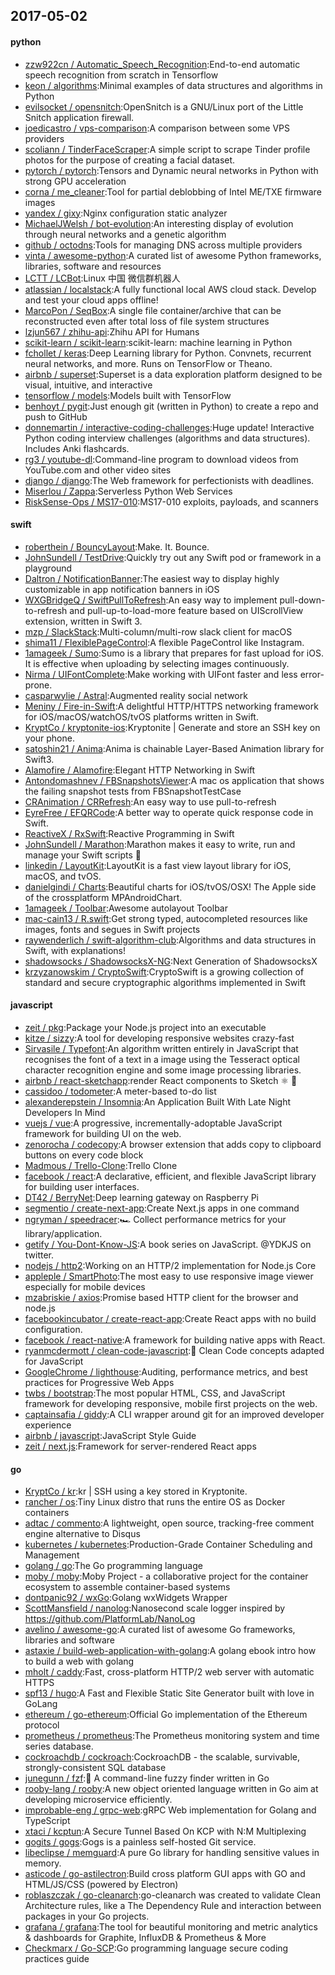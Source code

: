 ## 2017-05-02

#### python
* [zzw922cn / Automatic_Speech_Recognition](https://github.com/zzw922cn/Automatic_Speech_Recognition):End-to-end automatic speech recognition from scratch in Tensorflow
* [keon / algorithms](https://github.com/keon/algorithms):Minimal examples of data structures and algorithms in Python
* [evilsocket / opensnitch](https://github.com/evilsocket/opensnitch):OpenSnitch is a GNU/Linux port of the Little Snitch application firewall.
* [joedicastro / vps-comparison](https://github.com/joedicastro/vps-comparison):A comparison between some VPS providers
* [scoliann / TinderFaceScraper](https://github.com/scoliann/TinderFaceScraper):A simple script to scrape Tinder profile photos for the purpose of creating a facial dataset.
* [pytorch / pytorch](https://github.com/pytorch/pytorch):Tensors and Dynamic neural networks in Python with strong GPU acceleration
* [corna / me_cleaner](https://github.com/corna/me_cleaner):Tool for partial deblobbing of Intel ME/TXE firmware images
* [yandex / gixy](https://github.com/yandex/gixy):Nginx configuration static analyzer
* [MichaelJWelsh / bot-evolution](https://github.com/MichaelJWelsh/bot-evolution):An interesting display of evolution through neural networks and a genetic algorithm
* [github / octodns](https://github.com/github/octodns):Tools for managing DNS across multiple providers
* [vinta / awesome-python](https://github.com/vinta/awesome-python):A curated list of awesome Python frameworks, libraries, software and resources
* [LCTT / LCBot](https://github.com/LCTT/LCBot):Linux 中国 微信群机器人
* [atlassian / localstack](https://github.com/atlassian/localstack):A fully functional local AWS cloud stack. Develop and test your cloud apps offline!
* [MarcoPon / SeqBox](https://github.com/MarcoPon/SeqBox):A single file container/archive that can be reconstructed even after total loss of file system structures
* [lzjun567 / zhihu-api](https://github.com/lzjun567/zhihu-api):Zhihu API for Humans
* [scikit-learn / scikit-learn](https://github.com/scikit-learn/scikit-learn):scikit-learn: machine learning in Python
* [fchollet / keras](https://github.com/fchollet/keras):Deep Learning library for Python. Convnets, recurrent neural networks, and more. Runs on TensorFlow or Theano.
* [airbnb / superset](https://github.com/airbnb/superset):Superset is a data exploration platform designed to be visual, intuitive, and interactive
* [tensorflow / models](https://github.com/tensorflow/models):Models built with TensorFlow
* [benhoyt / pygit](https://github.com/benhoyt/pygit):Just enough git (written in Python) to create a repo and push to GitHub
* [donnemartin / interactive-coding-challenges](https://github.com/donnemartin/interactive-coding-challenges):Huge update! Interactive Python coding interview challenges (algorithms and data structures). Includes Anki flashcards.
* [rg3 / youtube-dl](https://github.com/rg3/youtube-dl):Command-line program to download videos from YouTube.com and other video sites
* [django / django](https://github.com/django/django):The Web framework for perfectionists with deadlines.
* [Miserlou / Zappa](https://github.com/Miserlou/Zappa):Serverless Python Web Services
* [RiskSense-Ops / MS17-010](https://github.com/RiskSense-Ops/MS17-010):MS17-010 exploits, payloads, and scanners

#### swift
* [roberthein / BouncyLayout](https://github.com/roberthein/BouncyLayout):Make. It. Bounce.
* [JohnSundell / TestDrive](https://github.com/JohnSundell/TestDrive):Quickly try out any Swift pod or framework in a playground
* [Daltron / NotificationBanner](https://github.com/Daltron/NotificationBanner):The easiest way to display highly customizable in app notification banners in iOS
* [WXGBridgeQ / SwiftPullToRefresh](https://github.com/WXGBridgeQ/SwiftPullToRefresh):An easy way to implement pull-down-to-refresh and pull-up-to-load-more feature based on UIScrollView extension, written in Swift 3.
* [mzp / SlackStack](https://github.com/mzp/SlackStack):Multi-column/multi-row slack client for macOS
* [shima11 / FlexiblePageControl](https://github.com/shima11/FlexiblePageControl):A flexible PageControl like Instagram.
* [1amageek / Sumo](https://github.com/1amageek/Sumo):Sumo is a library that prepares for fast upload for iOS. It is effective when uploading by selecting images continuously.
* [Nirma / UIFontComplete](https://github.com/Nirma/UIFontComplete):Make working with UIFont faster and less error-prone.
* [casparwylie / Astral](https://github.com/casparwylie/Astral):Augmented reality social network
* [Meniny / Fire-in-Swift](https://github.com/Meniny/Fire-in-Swift):A delightful HTTP/HTTPS networking framework for iOS/macOS/watchOS/tvOS platforms written in Swift.
* [KryptCo / kryptonite-ios](https://github.com/KryptCo/kryptonite-ios):Kryptonite | Generate and store an SSH key on your phone.
* [satoshin21 / Anima](https://github.com/satoshin21/Anima):Anima is chainable Layer-Based Animation library for Swift3.
* [Alamofire / Alamofire](https://github.com/Alamofire/Alamofire):Elegant HTTP Networking in Swift
* [Antondomashnev / FBSnapshotsViewer](https://github.com/Antondomashnev/FBSnapshotsViewer):A mac os application that shows the failing snapshot tests from FBSnapshotTestCase
* [CRAnimation / CRRefresh](https://github.com/CRAnimation/CRRefresh):An easy way to use pull-to-refresh
* [EyreFree / EFQRCode](https://github.com/EyreFree/EFQRCode):A better way to operate quick response code in Swift.
* [ReactiveX / RxSwift](https://github.com/ReactiveX/RxSwift):Reactive Programming in Swift
* [JohnSundell / Marathon](https://github.com/JohnSundell/Marathon):Marathon makes it easy to write, run and manage your Swift scripts 🏃
* [linkedin / LayoutKit](https://github.com/linkedin/LayoutKit):LayoutKit is a fast view layout library for iOS, macOS, and tvOS.
* [danielgindi / Charts](https://github.com/danielgindi/Charts):Beautiful charts for iOS/tvOS/OSX! The Apple side of the crossplatform MPAndroidChart.
* [1amageek / Toolbar](https://github.com/1amageek/Toolbar):Awesome autolayout Toolbar
* [mac-cain13 / R.swift](https://github.com/mac-cain13/R.swift):Get strong typed, autocompleted resources like images, fonts and segues in Swift projects
* [raywenderlich / swift-algorithm-club](https://github.com/raywenderlich/swift-algorithm-club):Algorithms and data structures in Swift, with explanations!
* [shadowsocks / ShadowsocksX-NG](https://github.com/shadowsocks/ShadowsocksX-NG):Next Generation of ShadowsocksX
* [krzyzanowskim / CryptoSwift](https://github.com/krzyzanowskim/CryptoSwift):CryptoSwift is a growing collection of standard and secure cryptographic algorithms implemented in Swift

#### javascript
* [zeit / pkg](https://github.com/zeit/pkg):Package your Node.js project into an executable
* [kitze / sizzy](https://github.com/kitze/sizzy):A tool for developing responsive websites crazy-fast
* [Sirvasile / Typefont](https://github.com/Sirvasile/Typefont):An algorithm written entirely in JavaScript that recognises the font of a text in a image using the Tesseract optical character recognition engine and some image processing libraries.
* [airbnb / react-sketchapp](https://github.com/airbnb/react-sketchapp):render React components to Sketch ⚛️ 💎
* [cassidoo / todometer](https://github.com/cassidoo/todometer):A meter-based to-do list
* [alexanderepstein / Insomnia](https://github.com/alexanderepstein/Insomnia):An Application Built With Late Night Developers In Mind
* [vuejs / vue](https://github.com/vuejs/vue):A progressive, incrementally-adoptable JavaScript framework for building UI on the web.
* [zenorocha / codecopy](https://github.com/zenorocha/codecopy):A browser extension that adds copy to clipboard buttons on every code block
* [Madmous / Trello-Clone](https://github.com/Madmous/Trello-Clone):Trello Clone
* [facebook / react](https://github.com/facebook/react):A declarative, efficient, and flexible JavaScript library for building user interfaces.
* [DT42 / BerryNet](https://github.com/DT42/BerryNet):Deep learning gateway on Raspberry Pi
* [segmentio / create-next-app](https://github.com/segmentio/create-next-app):Create Next.js apps in one command
* [ngryman / speedracer](https://github.com/ngryman/speedracer):🏎 Collect performance metrics for your library/application.
* [getify / You-Dont-Know-JS](https://github.com/getify/You-Dont-Know-JS):A book series on JavaScript. @YDKJS on twitter.
* [nodejs / http2](https://github.com/nodejs/http2):Working on an HTTP/2 implementation for Node.js Core
* [appleple / SmartPhoto](https://github.com/appleple/SmartPhoto):The most easy to use responsive image viewer especially for mobile devices
* [mzabriskie / axios](https://github.com/mzabriskie/axios):Promise based HTTP client for the browser and node.js
* [facebookincubator / create-react-app](https://github.com/facebookincubator/create-react-app):Create React apps with no build configuration.
* [facebook / react-native](https://github.com/facebook/react-native):A framework for building native apps with React.
* [ryanmcdermott / clean-code-javascript](https://github.com/ryanmcdermott/clean-code-javascript):🛁 Clean Code concepts adapted for JavaScript
* [GoogleChrome / lighthouse](https://github.com/GoogleChrome/lighthouse):Auditing, performance metrics, and best practices for Progressive Web Apps
* [twbs / bootstrap](https://github.com/twbs/bootstrap):The most popular HTML, CSS, and JavaScript framework for developing responsive, mobile first projects on the web.
* [captainsafia / giddy](https://github.com/captainsafia/giddy):A CLI wrapper around git for an improved developer experience
* [airbnb / javascript](https://github.com/airbnb/javascript):JavaScript Style Guide
* [zeit / next.js](https://github.com/zeit/next.js):Framework for server-rendered React apps

#### go
* [KryptCo / kr](https://github.com/KryptCo/kr):kr | SSH using a key stored in Kryptonite.
* [rancher / os](https://github.com/rancher/os):Tiny Linux distro that runs the entire OS as Docker containers
* [adtac / commento](https://github.com/adtac/commento):A lightweight, open source, tracking-free comment engine alternative to Disqus
* [kubernetes / kubernetes](https://github.com/kubernetes/kubernetes):Production-Grade Container Scheduling and Management
* [golang / go](https://github.com/golang/go):The Go programming language
* [moby / moby](https://github.com/moby/moby):Moby Project - a collaborative project for the container ecosystem to assemble container-based systems
* [dontpanic92 / wxGo](https://github.com/dontpanic92/wxGo):Golang wxWidgets Wrapper
* [ScottMansfield / nanolog](https://github.com/ScottMansfield/nanolog):Nanosecond scale logger inspired by https://github.com/PlatformLab/NanoLog
* [avelino / awesome-go](https://github.com/avelino/awesome-go):A curated list of awesome Go frameworks, libraries and software
* [astaxie / build-web-application-with-golang](https://github.com/astaxie/build-web-application-with-golang):A golang ebook intro how to build a web with golang
* [mholt / caddy](https://github.com/mholt/caddy):Fast, cross-platform HTTP/2 web server with automatic HTTPS
* [spf13 / hugo](https://github.com/spf13/hugo):A Fast and Flexible Static Site Generator built with love in GoLang
* [ethereum / go-ethereum](https://github.com/ethereum/go-ethereum):Official Go implementation of the Ethereum protocol
* [prometheus / prometheus](https://github.com/prometheus/prometheus):The Prometheus monitoring system and time series database.
* [cockroachdb / cockroach](https://github.com/cockroachdb/cockroach):CockroachDB - the scalable, survivable, strongly-consistent SQL database
* [junegunn / fzf](https://github.com/junegunn/fzf):🌸 A command-line fuzzy finder written in Go
* [rooby-lang / rooby](https://github.com/rooby-lang/rooby):A new object oriented language written in Go aim at developing microservice efficiently.
* [improbable-eng / grpc-web](https://github.com/improbable-eng/grpc-web):gRPC Web implementation for Golang and TypeScript
* [xtaci / kcptun](https://github.com/xtaci/kcptun):A Secure Tunnel Based On KCP with N:M Multiplexing
* [gogits / gogs](https://github.com/gogits/gogs):Gogs is a painless self-hosted Git service.
* [libeclipse / memguard](https://github.com/libeclipse/memguard):A pure Go library for handling sensitive values in memory.
* [asticode / go-astilectron](https://github.com/asticode/go-astilectron):Build cross platform GUI apps with GO and HTML/JS/CSS (powered by Electron)
* [roblaszczak / go-cleanarch](https://github.com/roblaszczak/go-cleanarch):go-cleanarch was created to validate Clean Architecture rules, like a The Dependency Rule and interaction between packages in your Go projects.
* [grafana / grafana](https://github.com/grafana/grafana):The tool for beautiful monitoring and metric analytics & dashboards for Graphite, InfluxDB & Prometheus & More
* [Checkmarx / Go-SCP](https://github.com/Checkmarx/Go-SCP):Go programming language secure coding practices guide
